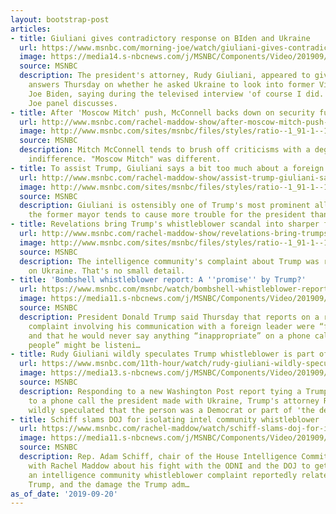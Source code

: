 ```yaml
---
layout: bootstrap-post
articles:
- title: Giuliani gives contradictory response on BIden and Ukraine
  url: https://www.msnbc.com/morning-joe/watch/giuliani-gives-contradictory-response-on-biden-and-ukraine-69455941861
  image: https://media14.s-nbcnews.com/j/MSNBC/Components/Video/201909/n_mj_first_190920_1920x1080.nbcnews-fp-1200-630.jpg
  source: MSNBC
  description: The president's attorney, Rudy Giuliani, appeared to give conflicting
    answers Thursday on whether he asked Ukraine to look into former Vice President
    Joe Biden, saying during the televised interview 'of course I did.' The Morning
    Joe panel discusses.
- title: After 'Moscow Mitch' push, McConnell backs down on security funding
  url: http://www.msnbc.com/rachel-maddow-show/after-moscow-mitch-push-mcconnell-backs-down-security-funding
  image: http://www.msnbc.com/sites/msnbc/files/styles/ratio--1_91-1--1200x630/public/06286986.jpg?itok=p4skSvXe
  source: MSNBC
  description: Mitch McConnell tends to brush off criticisms with a degree of blithe
    indifference. "Moscow Mitch" was different.
- title: To assist Trump, Giuliani says a bit too much about a foreign scheme
  url: http://www.msnbc.com/rachel-maddow-show/assist-trump-giuliani-says-bit-too-much-about-foreign-scheme
  image: http://www.msnbc.com/sites/msnbc/files/styles/ratio--1_91-1--1200x630/public/articles/ap34869978393_copy.jpg?itok=lrN-CpR9
  source: MSNBC
  description: Giuliani is ostensibly one of Trump's most prominent allies, though
    the former mayor tends to cause more trouble for the president than he resolves.
- title: Revelations bring Trump's whistleblower scandal into sharper focus
  url: http://www.msnbc.com/rachel-maddow-show/revelations-bring-trumps-whistleblower-scandal-sharper-focus
  image: http://www.msnbc.com/sites/msnbc/files/styles/ratio--1_91-1--1200x630/public/articles/gettyimages-475548666_copy.jpg?itok=yHuVS0eA
  source: MSNBC
  description: The intelligence community's complaint about Trump was reportedly centered
    on Ukraine. That's no small detail.
- title: 'Bombshell whistleblower report: A ''promise'' by Trump?'
  url: https://www.msnbc.com/msnbc/watch/bombshell-whistleblower-report-a-promise-by-trump-69457477912
  image: https://media11.s-nbcnews.com/j/MSNBC/Components/Video/201909/daythatwas_190920.nbcnews-fp-1200-630.jpg
  source: MSNBC
  description: President Donald Trump said Thursday that reports on a recent whistleblower
    complaint involving his communication with a foreign leader were “fake news,”
    and that he would never say anything “inappropriate” on a phone call where “many
    people” might be listeni…
- title: Rudy Giuliani wildly speculates Trump whistleblower is part of 'deep state'
  url: https://www.msnbc.com/11th-hour/watch/rudy-giuliani-wildly-speculates-trump-whistleblower-is-part-of-deep-state-69437509872
  image: https://media13.s-nbcnews.com/j/MSNBC/Components/Video/201909/n_bwms_giuliani_190919_1920x1080.nbcnews-fp-1200-630.jpg
  source: MSNBC
  description: Responding to a new Washington Post report tying a Trump whistleblower
    to a phone call the president made with Ukraine, Trump's attorney Rudy Giuliani
    wildly speculated that the person was a Democrat or part of 'the deep state.'
- title: Schiff slams DOJ for isolating intel community whistleblower
  url: https://www.msnbc.com/rachel-maddow/watch/schiff-slams-doj-for-isolating-intel-community-whistleblower-69431365984
  image: https://media11.s-nbcnews.com/j/MSNBC/Components/Video/201909/n_maddow_cschiff_190919_1920x1080.nbcnews-fp-1200-630.jpg
  source: MSNBC
  description: Rep. Adam Schiff, chair of the House Intelligence Committee, talks
    with Rachel Maddow about his fight with the ODNI and the DOJ to get access to
    an intelligence community whistleblower complaint reportedly related to Donald
    Trump, and the damage the Trump adm…
as_of_date: '2019-09-20'
---
```


